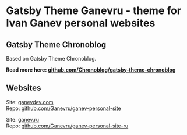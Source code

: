 # Gatsby Theme Ganevru - theme for Ivan Ganev personal websites

## Gatsby Theme Chronoblog

Based on Gatsby Theme Chronoblog.

**Read more here: [github.com/Chronoblog/gatsby-theme-chronoblog](https://github.com/Chronoblog/gatsby-theme-chronoblog)**

## Websites

Site: [ganevdev.com](https://www.ganevdev.com/)  
Repo: [github.com/Ganevru/ganev-personal-site](https://github.com/Ganevru/ganev-personal-site)

Site: [ganev.ru](https://www.ganev.ru/)  
Repo: [github.com/Ganevru/ganev-personal-site-ru](https://github.com/Ganevru/ganev-personal-site-ru)
